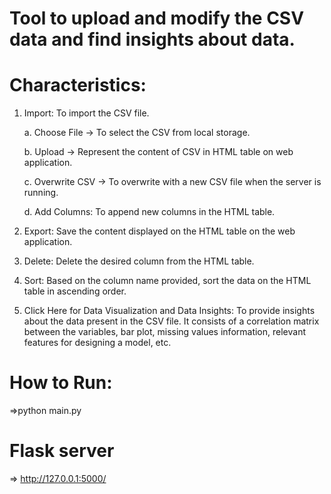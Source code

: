 # Tool to upload and modify the CSV data and find insights about data.

# Characteristics:
1. Import: To import the CSV file.

    a. Choose File -> To select the CSV from local storage.

    b. Upload -> Represent the content of CSV in HTML table on web application.

    c. Overwrite CSV -> To overwrite with a new CSV file when the server is running.

    d. Add Columns: To append new columns in the HTML table.

2. Export: Save the content displayed on the HTML table on the web application.
3. Delete: Delete the desired column from the HTML table.
4. Sort: Based on the column name provided, sort the data on the HTML table in ascending order.
6. Click Here for Data Visualization and Data Insights: To provide insights about the data present in the CSV file. It consists of a correlation matrix between the variables, bar plot, missing values information, relevant features for designing a model, etc.


# How to Run:
=>python main.py

# Flask server 
=> http://127.0.0.1:5000/
